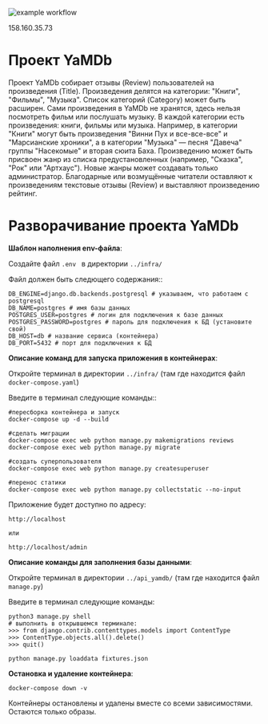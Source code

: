 ![example workflow](https://github.com/donattion/yamdb_final/actions/workflows/yamdb_workflow.yml/badge.svg)

158.160.35.73


# Проект YaMDb

Проект YaMDb собирает отзывы (Review) пользователей на произведения (Title). Произведения делятся на категории: "Книги", "Фильмы", "Музыка". Список категорий (Category) может быть расширен.
Сами произведения в YaMDb не хранятся, здесь нельзя посмотреть фильм или послушать музыку.
В каждой категории есть произведения: книги, фильмы или музыка. Например, в категории "Книги" могут быть произведения "Винни Пух и все-все-все" и "Марсианские хроники", а в категории "Музыка" — песня "Давеча" группы "Насекомые" и вторая сюита Баха. Произведению может быть присвоен жанр из списка предустановленных (например, "Сказка", "Рок" или "Артхаус"). Новые жанры может создавать только администратор.
Благодарные или возмущённые читатели оставляют к произведениям текстовые отзывы (Review) и выставляют произведению рейтинг.

# Разворачивание проекта YaMDb

**Шаблон наполнения env-файла**:


Создайте файл  ```.env ``` в директории  ```../infra/ ```

Файл должен быть следющего содержания::

```
DB_ENGINE=django.db.backends.postgresql # указываем, что работаем с postgresql
DB_NAME=postgres # имя базы данных
POSTGRES_USER=postgres # логин для подключения к базе данных
POSTGRES_PASSWORD=postgres # пароль для подключения к БД (установите свой)
DB_HOST=db # название сервиса (контейнера)
DB_PORT=5432 # порт для подключения к БД
```

**Описание команд для запуска приложения в контейнерах**:


Откройте терминал в директории ```../infra/``` (там где находится файл ```docker-compose.yaml```)

Введите в терминал следующие команды::

```
#пересборка контейнера и запуск
docker-compose up -d --build
```

```
#сделать миграции
docker-compose exec web python manage.py makemigrations reviews
docker-compose exec web python manage.py migrate
```

```
#создать суперпользователя
docker-compose exec web python manage.py createsuperuser
```

```
#перенос статики
docker-compose exec web python manage.py collectstatic --no-input
```

Приложение будет доступно по адресу:

```
http://localhost

или

http://localhost/admin
```

**Описание команды для заполнения базы данными**:


Откройте терминал в директории ```../api_yamdb/``` (там где находится файл ```manage.py```)

Введите в терминал следующие команды:

```
python3 manage.py shell
# выполнить в открывшемся терминале:
>>> from django.contrib.contenttypes.models import ContentType
>>> ContentType.objects.all().delete()
>>> quit()
```

```
python manage.py loaddata fixtures.json
```

**Остановка и удаление контейнера**:

```
docker-compose down -v
```

Контейнеры остановлены и удалены вместе со всеми зависимостями. Остаются только образы.
